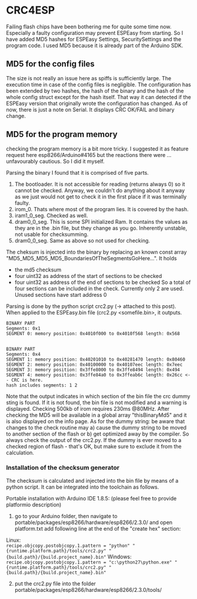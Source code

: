 # CRC4ESP
Failing flash chips have been bothering me for quite some time now. Especially a faulty configuration may prevent ESPEasy from starting. So I have added MD5 hashes for ESPEasy Settings, SecuritySettings and the program code. I used MD5 because it is already part of the Arduino SDK. 

## MD5 for the config files
The size is not really an issue here as spiffs is sufficiently large. The execution time in case of the config files is negligible. 
The configuration has been extended by two hashes, the hash of the binary and the hash of the whole config struct except for the hash itself. That way it can detected if the ESPEasy version that originally wrote the  configuration has changed. As of now, there is just a note on Serial. It displays CRC OK/FAIL and binary change.

## MD5 for the program memory

checking the program memory is a bit more tricky. I suggested it as feature request here esp8266/Arduino#4165  but the reactions there were ... unfavourably cautious. So I did it myself.

Parsing the binary I found that it is comprised of five parts. 

1. The bootloader. It is not accessible for reading (returns always 0) so it cannot be checked. Anyway, we couldn't do anything about it anyway as we just would not get to check it in the first place if it was terminally faulty.
2.  irom_0. Thats where most of the program lies. It is covered by the hash. 
3. iram1_0_seg. Checked as well.
4. dram0_0_seg. This is some SPI initialized Ram. It contains the values as they are in the .bin file, but they change as you go. Inherently unstable, not usable for checksumming.
5. dram0_0_seg. Same as above so not used for checking.


The cheksum is injected into the binary by replacing an known const array "MD5_MD5_MD5_MD5_BoundariesOfTheSegmentsGoHere...". It holds 
- the md5 checksum  
- four uint32 as address of the start of sections to be checked
- four uint32 as address of the end of sections to be checked
So a total of four sections can be included in the check. Currently only 2 are used. Unused sections have start address 0

Parsing is done by the python script crc2.py (-> attached to this post). When applied to the ESPEasy.bin file (crc2.py <somefile.bin>, it outputs.

```
BINARY PART
Segments: 0x1
SEGMENT 0: memory position: 0x4010f000 to 0x4010f568 length: 0x568


BINARY PART
Segments: 0x4
SEGMENT 1: memory position: 0x40201010 to 0x40281470 length: 0x80460
SEGMENT 2: memory position: 0x40100000 to 0x40107eec length: 0x7eec
SEGMENT 3: memory position: 0x3ffe8000 to 0x3ffe8494 length: 0x494
SEGMENT 4: memory position: 0x3ffe84a0 to 0x3ffeab6c length: 0x26cc <-- CRC is here.
hash includes segments: 1 2
```


Note that the output indicates in which section of the bin file the crc dummy sting is found. If it is not found, the bin file is not modified and a warning is displayed.
Checking 500kb of irom requires 230ms @80MHz. After checking the MD5 will be available in a global array "thisBinaryMd5" and it is also displayed on the info page.
As for the dummy string: be aware that changes to the check routine may a) cause the dummy string to be moved to another section of the flash or b) get optimized away by the compiler. So always check the output of the crc2.py.
If the dummy is ever moved to a checked region of flash - that's OK, but make sure to exclude it from the calculation.


### Installation of the checksum generator

The checksum is calculated and injected into the bin file by means of a python script. It can be integrated into the toolchain as follows. 

Portable installation with Arduino IDE 1.8.5: (please feel free to provide platformio description)

1. go to your Arduino folder, then navigate to
portable/packages/esp8266/hardware/esp8266/2.3.0/ and open platform.txt
add following line at the end of the "create hex" section:

Linux:   
`recipe.objcopy.postobjcopy.1.pattern = "python" "{runtime.platform.path}/tools/crc2.py" "{build.path}/{build.project_name}.bin"`
Windows: 
`recipe.objcopy.postobjcopy.1.pattern = "c:\python27\python.exe" "{runtime.platform.path}/tools/crc2.py" "{build.path}/{build.project_name}.bin"`

 
2. put the crc2.py file into the folder 
portable/packages/esp8266/hardware/esp8266/2.3.0/tools/
